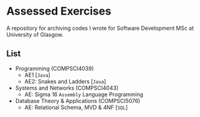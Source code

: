 # Assessed Exercises

A repository for archiving codes I wrote for Software Development MSc at University of Glasgow.

## List

* Programming (COMPSCI4039)
    * AE1 [`Java`]
    * AE2: Snakes and Ladders [`Java`]
* Systems and Networks (COMPSCI4043)
    * AE: Sigma 16 `Assembly` Language Programming
* Database Theory & Applications (COMPSCI5076)
    * AE: Relational Schema, MVD & 4NF [`SQL`]